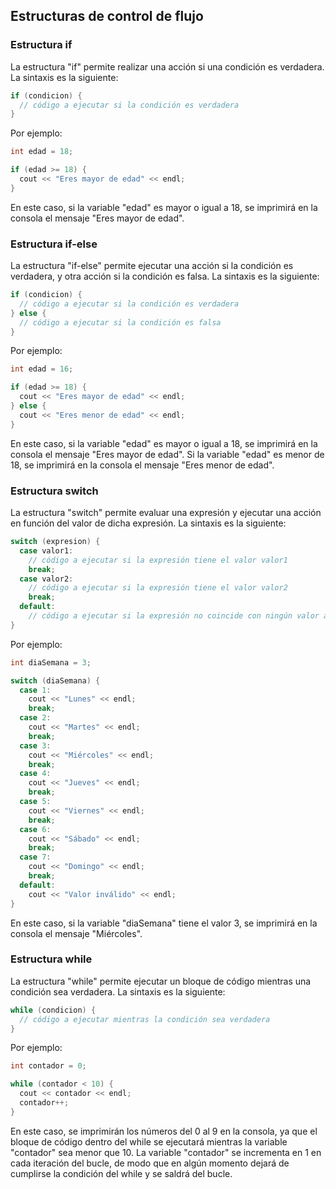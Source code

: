 ## Estructuras de control de flujo

### Estructura if
La estructura "if" permite realizar una acción si una condición es verdadera. La sintaxis es la siguiente:

```c++
if (condicion) {
  // código a ejecutar si la condición es verdadera
}
```

Por ejemplo:

```c++
int edad = 18;

if (edad >= 18) {
  cout << "Eres mayor de edad" << endl;
}
```

En este caso, si la variable "edad" es mayor o igual a 18, se imprimirá en la consola el mensaje "Eres mayor de edad".

### Estructura if-else
La estructura "if-else" permite ejecutar una acción si la condición es verdadera, y otra acción si la condición es falsa. La sintaxis es la siguiente:

```c++
if (condicion) {
  // código a ejecutar si la condición es verdadera
} else {
  // código a ejecutar si la condición es falsa
}
```

Por ejemplo:

```c++
int edad = 16;

if (edad >= 18) {
  cout << "Eres mayor de edad" << endl;
} else {
  cout << "Eres menor de edad" << endl;
}
```

En este caso, si la variable "edad" es mayor o igual a 18, se imprimirá en la consola el mensaje "Eres mayor de edad". Si la variable "edad" es menor de 18, se imprimirá en la consola el mensaje "Eres menor de edad".

### Estructura switch
La estructura "switch" permite evaluar una expresión y ejecutar una acción en función del valor de dicha expresión. La sintaxis es la siguiente:

```c++
switch (expresion) {
  case valor1:
    // código a ejecutar si la expresión tiene el valor valor1
    break;
  case valor2:
    // código a ejecutar si la expresión tiene el valor valor2
    break;
  default:
    // código a ejecutar si la expresión no coincide con ningún valor anterior
}
```

Por ejemplo:

```c++
int diaSemana = 3;

switch (diaSemana) {
  case 1:
    cout << "Lunes" << endl;
    break;
  case 2:
    cout << "Martes" << endl;
    break;
  case 3:
    cout << "Miércoles" << endl;
    break;
  case 4:
    cout << "Jueves" << endl;
    break;
  case 5:
    cout << "Viernes" << endl;
    break;
  case 6:
    cout << "Sábado" << endl;
    break;
  case 7:
    cout << "Domingo" << endl;
    break;
  default:
    cout << "Valor inválido" << endl;
}
```

En este caso, si la variable "diaSemana" tiene el valor 3, se imprimirá en la consola el mensaje "Miércoles".

### Estructura while
La estructura "while" permite ejecutar un bloque de código mientras una condición sea verdadera. La sintaxis es la siguiente:

```c++
while (condicion) {
  // código a ejecutar mientras la condición sea verdadera
}
```

Por ejemplo:

```c++
int contador = 0;

while (contador < 10) {
  cout << contador << endl;
  contador++;
}
```

En este caso, se imprimirán los números del 0 al 9 en la consola, ya que el bloque de código dentro del while se ejecutará mientras la variable "contador" sea menor que 10. La variable "contador" se incrementa en 1 en cada iteración del bucle, de modo que en algún momento dejará de cumplirse la condición del while y se saldrá del bucle.
